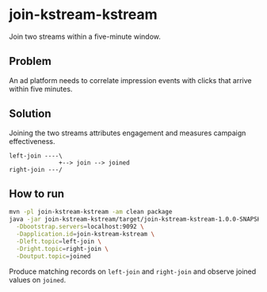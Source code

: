 # join-kstream-kstream

Join two streams within a five-minute window.

## Problem
An ad platform needs to correlate impression events with clicks that arrive within five
minutes.

## Solution
Joining the two streams attributes engagement and measures campaign effectiveness.

```
left-join ----\
              +--> join --> joined
right-join ---/
```

## How to run

```bash
mvn -pl join-kstream-kstream -am clean package
java -jar join-kstream-kstream/target/join-kstream-kstream-1.0.0-SNAPSHOT.jar \
  -Dbootstrap.servers=localhost:9092 \
  -Dapplication.id=join-kstream-kstream \
  -Dleft.topic=left-join \
  -Dright.topic=right-join \
  -Doutput.topic=joined
```

Produce matching records on `left-join` and `right-join` and observe joined values on `joined`.
